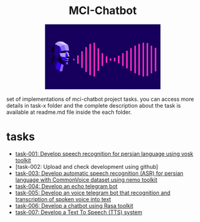 <h1 align="center">MCI-Chatbot</h1>
<p align="center" width="100%">
    <img width="60%" src="https://github.com/YasinEnigma/chatbot/blob/main/figs/speech2.png">
</p>

set of implementations of mci-chatbot project tasks. you can access more details in task-x folder and the complete description about the task is available at readme.md file inside the each folder.
# tasks
* [task-001: Develop speech recognition for persian language using vosk toolkit](https://github.com/YasinEnigma/chatbot/tree/main/task-001)
* [task-002: Upload and check development using github]
* [task-003: Develop automatic speech recognition (ASR) for persian language with CommonVoice dataset using nemo toolkit](https://github.com/YasinEnigma/chatbot/tree/main/task-003)
* [task-004: Develop an echo telegram bot](https://github.com/YasinEnigma/chatbot/tree/main/task-004)
* [task-005: Develop an voice telegram bot that recognition and transcription of spoken voice into text](https://github.com/YasinEnigma/chatbot/tree/main/task-005)
* [task-006: Develop a chatbot using Rasa toolkit](https://github.com/YasinEnigma/chatbot/tree/main/task-006)
* [task-007: Develop a Text To Speech (TTS) system](https://github.com/YasinEnigma/chatbot/tree/main/task-007)
